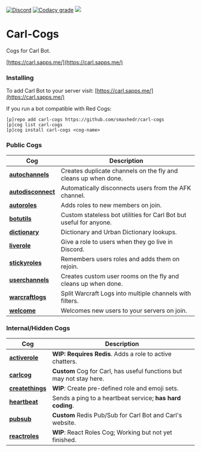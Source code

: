 [![Discord](https://img.shields.io/discord/899171661457293343?color=7289da&label=discord&logo=discord&logoColor=white&style=plastic)](https://discord.gg/wXy6m2X8wY)
[![Codacy grade](https://img.shields.io/codacy/grade/439cde1e5a5b4c649beca9b27ec108aa?logo=codacy&style=plastic)](https://app.codacy.com/gh/smashedr/carl-cogs/dashboard)
[![](https://repository-images.githubusercontent.com/422749366/a8e0e86a-fcdf-42f4-a5f8-63946c0cd272)](https://carl.sapps.me/)
# Carl-Cogs

Cogs for Carl Bot.

[https://carl.sapps.me/](https://carl.sapps.me/)

### Installing

To add Carl Bot to your server visit: [https://carl.sapps.me/](https://carl.sapps.me/)

If you run a bot compatible with Red Cogs:

```
[p]repo add carl-cogs https://github.com/smashedr/carl-cogs
[p]cog list carl-cogs
[p]cog install carl-cogs <cog-name>
```

### Public Cogs

Cog | Description
------------ | -------------
**[autochannels](autochannels/autochannels.py)** | Creates duplicate channels on the fly and cleans up when done.
**[autodisconnect](autodisconnect/autodisconnect.py)** | Automatically disconnects users from the AFK channel.
**[autoroles](autoroles/autoroles.py)** | Adds roles to new members on join.
**[botutils](botutils/botutils.py)** | Custom stateless bot utilities for Carl Bot but useful for anyone.
**[dictionary](dictionary/dictionary.py)** | Dictionary and Urban Dictionary lookups.
**[liverole](liverole/liverole.py)** | Give a role to users when they go live in Discord.
**[stickyroles](stickyroles/stickyroles.py)** | Remembers users roles and adds them on rejoin.
**[userchannels](userchannels/userchannels.py)** | Creates custom user rooms on the fly and cleans up when done.
**[warcraftlogs](warcraftlogs/warcraftlogs.py)** | Split Warcraft Logs into multiple channels with filters.
**[welcome](welcome/welcome.py)** | Welcomes new users to your servers on join.

### Internal/Hidden Cogs

Cog | Description
------------ | -------------
**[activerole](activerole/activerole.py)** | **WIP: Requires Redis**. Adds a role to active chatters.
**[carlcog](carlcog/carlcog.py)**  | **Custom** Cog for Carl, has useful functions but may not stay here.
**[createthings](createthings/createthings.py)** | **WIP**: Create pre-defined role and emoji sets.
**[heartbeat](heartbeat/heartbeat.py)** | Sends a ping to a heartbeat service; **has hard coding**.
**[pubsub](pubsub/pubsub.py)** | **Custom** Redis Pub/Sub for Carl Bot and Carl's website.
**[reactroles](reactroles/reactroles.py)** | **WIP**: React Roles Cog; Working but not yet finished.
